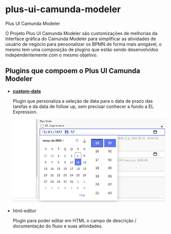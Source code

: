 # plus-ui-camunda-modeler
Plus UI Camunda Modeler

O Projeto Plus UI Camunda Modeler são customizações de melhorias da Interface gráfica do Camunda Modeler para simplificar as atividades de usuário de negócio para pensonalizar os BPMN de forma mais amigável, o mesmo tem uma composição de plugins que estão sendo desenvolvidos independentemente com o mesmo objetivo.

## Plugins que compoem o Plus UI Camunda Modeler

* [**custom-date**](https://github.com/projeto-cade-unb/plus-ui-camunda-modeler/tree/main/custom-date)

  Plugin que personaliza a seleção de data para o data de prazo das tarefas e da data de follow up, sem precisar conhecer a fundo a EL Expression.

  ![alt text for screen readers](https://github.com/projeto-cade-unb/plus-ui-camunda-modeler/blob/main/documentation/images/custom-data-in-action.png "Text to show on mouseover")

* html-editor

  Plugin para poder editar em HTML o campo de descrição / documentação do fluxo e suas atiividades.
